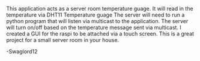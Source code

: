 This application acts as a server room temperature guage.
It will read in the temperature via DHT11 Temperature guage
The server will need to run a python program that will listen via multicast to the application.
The server will turn on/off based on the temperature message sent via multicast.
I created a GUI for the raspi to be attached via a touch screen.
This is a great project for a small server room in your house.

-Swaglord12
